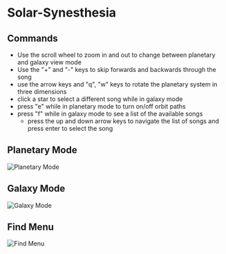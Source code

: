 # Solar-Synesthesia

## Commands

- Use the scroll wheel to zoom in and out to change between planetary and galaxy view mode
- Use the "+" and "-" keys to skip forwards and backwards through the song
- use the arrow keys and "q", "w" keys to rotate the planetary system in three dimensions
- click a star to select a different song while in galaxy mode
- press "e" while in planetary mode to turn on/off orbit paths
- press "f" while in galaxy mode to see a list of the available songs
  - press the up and down arrow keys to navigate the list of songs and press enter to select the song

## Planetary Mode
![Planetary Mode](https://user-images.githubusercontent.com/49791407/173205133-c8da5e3c-0d97-471f-84ab-1f9244187c95.png)

## Galaxy Mode
![Galaxy Mode](https://user-images.githubusercontent.com/49791407/173205142-15c1daaa-812a-49aa-82a8-f0f0eba80a3c.png)

## Find Menu
![Find Menu](https://user-images.githubusercontent.com/49791407/173205176-8a095248-5ac3-44de-8220-902cc2256148.png)

